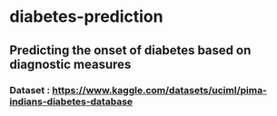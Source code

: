 # diabetes-prediction
## Predicting the onset of diabetes based on diagnostic measures
### Dataset : https://www.kaggle.com/datasets/uciml/pima-indians-diabetes-database
